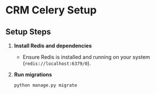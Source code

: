 # CRM Celery Setup

## Setup Steps

1. **Install Redis and dependencies**
   - Ensure Redis is installed and running on your system (`redis://localhost:6379/0`).

2. **Run migrations**
   ```bash
   python manage.py migrate

